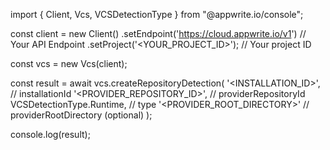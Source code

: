 import { Client, Vcs, VCSDetectionType } from "@appwrite.io/console";

const client = new Client()
    .setEndpoint('https://cloud.appwrite.io/v1') // Your API Endpoint
    .setProject('<YOUR_PROJECT_ID>'); // Your project ID

const vcs = new Vcs(client);

const result = await vcs.createRepositoryDetection(
    '<INSTALLATION_ID>', // installationId
    '<PROVIDER_REPOSITORY_ID>', // providerRepositoryId
    VCSDetectionType.Runtime, // type
    '<PROVIDER_ROOT_DIRECTORY>' // providerRootDirectory (optional)
);

console.log(result);
